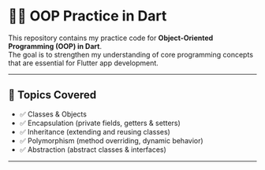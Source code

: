 # 🧑‍💻 OOP Practice in Dart

This repository contains my practice code for **Object-Oriented Programming (OOP) in Dart**.  
The goal is to strengthen my understanding of core programming concepts that are essential for Flutter app development.

---

## 📌 Topics Covered
- ✅ Classes & Objects  
- ✅ Encapsulation (private fields, getters & setters)  
- ✅ Inheritance (extending and reusing classes)  
- ✅ Polymorphism (method overriding, dynamic behavior)  
- ✅ Abstraction (abstract classes & interfaces)  

---
